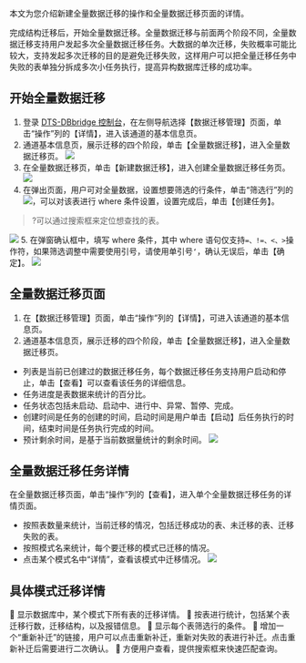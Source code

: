 本文为您介绍新建全量数据迁移的操作和全量数据迁移页面的详情。

完成结构迁移后，开始全量数据迁移。全量数据迁移与前面两个阶段不同，全量数据迁移支持用户发起多次全量数据迁移任务。大数据的单次迁移，失败概率可能比较大，支持发起多次迁移的目的是避免迁移失败，这样用户可以把全量迁移任务中失败的表单独分拆成多次小任务执行，提高异构数据库迁移的成功率。

<span id = "ksqlsjqy"></span>
## 开始全量数据迁移
1. 登录 [DTS-DBbridge 控制台](https://cloud.tencent.com/document/product/571/45866)，在左侧导航选择【数据迁移管理】页面，单击“操作”列的【详情】，进入该通道的基本信息页。
2. 通道基本信息页，展示迁移的四个阶段，单击【全量数据迁移】，进入全量数据迁移页。
![](https://main.qcloudimg.com/raw/8995e8d2415ef78d93838b2f005184ec.png)
3. 在全量数据迁移页，单击【新建数据迁移】，进入创建全量数据迁移任务页。
![](https://main.qcloudimg.com/raw/d7497cbdcd444ef1f22f9acadcff91b8.png)
4. 在弹出页面，用户可对全量数据，设置想要筛选的行条件，单击“筛选行”列的<img src="https://main.qcloudimg.com/raw/071659c8118f8c9b94d4ab90cebbd955.png"  style="margin:0;">，可以对该表进行 where 条件设置，设置完成后，单击【创建任务】。
>?可以通过搜索框来定位想查找的表。
>
![](https://main.qcloudimg.com/raw/fbdd98edc4e85f8aae27bed0fa781947.png)
5. 在弹窗确认框中，填写 where 条件，其中 where 语句仅支持`=、!=、<、>`操作符，如果筛选调整中需要使用引号，请使用单引号`‘`，确认无误后，单击【确定】。
![](https://main.qcloudimg.com/raw/3155d337b11b5548f509b510e4d080bd.png)

## 全量数据迁移页面
1. 在【数据迁移管理】页面，单击“操作”列的【详情】，可进入该通道的基本信息页。
2. 通道基本信息页，展示迁移的四个阶段，单击【全量数据迁移】，进入全量数据迁移页。
 - 列表是当前已创建过的数据迁移任务，每个数据迁移任务支持用户启动和停止，单击【查看】可以查看该任务的详细信息。
 - 任务进度是表数据来统计的百分比。
 - 任务状态包括未启动、启动中、进行中、异常、暂停、完成。
 - 创建时间是任务的创建的时间，启动时间是用户单击【启动】后任务执行的时间，结束时间是任务执行完成的时间。
 - 预计剩余时间，是基于当前数据量统计的剩余时间。
![](https://main.qcloudimg.com/raw/38433cde2985c25ce79cefd4d6517caf.png)


## 全量数据迁移任务详情
在全量数据迁移页面，单击“操作”列的【查看】，进入单个全量数据迁移任务的详情页面。
- 按照表数量来统计，当前迁移的情况，包括迁移成功的表、未迁移的表、迁移失败的表。
- 按照模式名来统计，每个要迁移的模式已迁移的情况。
- 点击某个模式名中“详情”，查看该模式中迁移情况。
![](https://main.qcloudimg.com/raw/c86e2fdbfbc28bc6cf06ad2490694198.png)
 

## 具体模式迁移详情
	显示数据库中，某个模式下所有表的迁移详情。
	按表进行统计，包括某个表迁移行数，迁移结构，以及报错信息。
	显示每个表筛选行的条件。
	增加一个“重新补迁”的链接，用户可以点击重新补迁，重新对失败的表进行补迁。点击重新补迁后需要进行二次确认。
	方便用户查看，提供搜索框来快速匹配查询。
